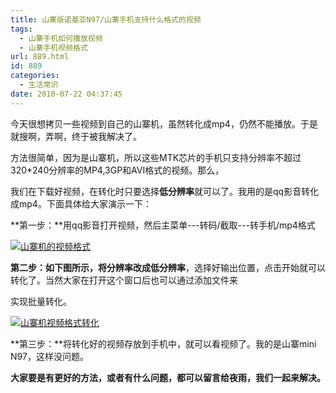 ```yaml
---
title: 山寨版诺基亚N97/山寨手机支持什么格式的视频
tags:
  - 山寨手机如何播放视频
  - 山寨手机视频格式
url: 889.html
id: 889
categories:
  - 生活常识
date: 2010-07-22 04:37:45
---
```


今天很想拷贝一些视频到自己的山寨机，虽然转化成mp4，仍然不能播放。于是就搜啊，弄啊，终于被我解决了。  
  
方法很简单，因为是山寨机，所以这些MTK芯片的手机只支持分辨率不超过320*240分辨率的MP4,3GP和AVI格式的视频。那么，  
  
我们在下载好视频，在转化时只要选择**低分辨率**就可以了。我用的是qq影音转化成mp4。下面具体给大家演示一下：  
  
**第一步：**用qq影音打开视频，然后主菜单---转码/截取---转手机/mp4格式  
  
[![山寨机的视频格式](https://res.cloudinary.com/lhybaobei/image/upload/v1563853379/16_ek47vt.jpg "第一步")](https://res.cloudinary.com/lhybaobei/image/upload/v1563853379/16_ek47vt.jpg)  
  
**第二步：**如下图所示，将分辨率改成**低分辨率**，选择好输出位置，点击开始就可以转化了。当然大家在打开这个窗口后也可以通过添加文件来  
  
  
  
实现批量转化。  
  
[![山寨机视频格式转化](https://res.cloudinary.com/lhybaobei/image/upload/v1563853377/24_dbhr5e.jpg "第二步")](https://res.cloudinary.com/lhybaobei/image/upload/v1563853377/24_dbhr5e.jpg)  
  
**第三步：**将转化好的视频存放到手机中，就可以看视频了。我的是山寨mini N97，这样没问题。  
  
**大家要是有更好的方法，或者有什么问题，都可以留言给夜雨，我们一起来解决。**